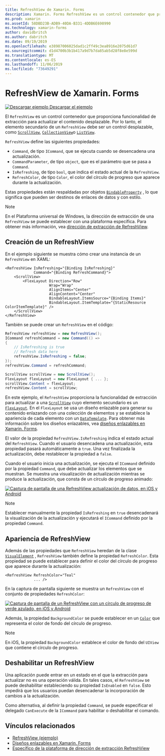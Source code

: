 ```yaml
---
title: RefreshView de Xamarin. Forms
description: Xamarin. Forms RefreshView es un control contenedor que proporciona funcionalidad de extracción para actualizar el contenido desplazable.
ms.prod: xamarin
ms.assetId: 58DBD23B-ADB9-40DA-B331-4DDB6E698990
ms.technology: xamarin-forms
author: davidbritch
ms.author: dabritch
ms.date: 09/19/2019
ms.openlocfilehash: e38987006025dad1c2ff49c3ea8916e2075d61d7
ms.sourcegitcommit: d1d4700b3b1b417a9d7b7da85ab5d28f8e8e599d
ms.translationtype: MT
ms.contentlocale: es-ES
ms.lasthandoff: 11/06/2019
ms.locfileid: "73649291"
---
```

# <a name="xamarinforms-refreshview"></a>RefreshView de Xamarin. Forms

[![Descargar ejemplo](~/media/shared/download.png) Descargar el ejemplo](https://docs.microsoft.com/samples/xamarin/xamarin-forms-samples/userinterface-refreshviewdemo/)

El `RefreshView` es un control contenedor que proporciona funcionalidad de extracción para actualizar el contenido desplazable. Por lo tanto, el elemento secundario de un `RefreshView` debe ser un control desplazable, como [`ScrollView`](xref:Xamarin.Forms.ScrollView), [`CollectionView`](xref:Xamarin.Forms.CollectionView)o [`ListView`](xref:Xamarin.Forms.ListView).

`RefreshView` define las siguientes propiedades:

- `Command`, de tipo `ICommand`, que se ejecuta cuando se desencadena una actualización.
- `CommandParameter`, de tipo `object`, que es el parámetro que se pasa a `Command`.
- `IsRefreshing`, de tipo `bool`, que indica el estado actual de la `RefreshView`.
- `RefreshColor`, de tipo `Color`, el color del círculo de progreso que aparece durante la actualización.

Estas propiedades están respaldadas por objetos [`BindableProperty`](xref:Xamarin.Forms.BindableProperty) , lo que significa que pueden ser destinos de enlaces de datos y con estilo.

> [!NOTE]
> En el Plataforma universal de Windows, la dirección de extracción de una `RefreshView` se puede establecer con una plataforma específica. Para obtener más información, vea [dirección de extracción de RefreshView](~/xamarin-forms/platform/windows/refreshview-pulldirection.md).

## <a name="create-a-refreshview"></a>Creación de un RefreshView

En el ejemplo siguiente se muestra cómo crear una instancia de un `RefreshView` en XAML:

```xaml
<RefreshView IsRefreshing="{Binding IsRefreshing}"
             Command="{Binding RefreshCommand}">
    <ScrollView>
        <FlexLayout Direction="Row"
                    Wrap="Wrap"
                    AlignItems="Center"
                    AlignContent="Center"
                    BindableLayout.ItemsSource="{Binding Items}"
                    BindableLayout.ItemTemplate="{StaticResource ColorItemTemplate}" />
    </ScrollView>
</RefreshView>
```

También se puede crear un `RefreshView` en el código:

```csharp
RefreshView refreshView = new RefreshView();
ICommand refreshCommand = new Command(() =>
{
    // IsRefreshing is true
    // Refresh data here
    refreshView.IsRefreshing = false;
});
refreshView.Command = refreshCommand;

ScrollView scrollView = new ScrollView();
FlexLayout flexLayout = new FlexLayout { ... };
scrollView.Content = flexLayout;
refreshView.Content = scrollView;
```

En este ejemplo, el `RefreshView` proporciona la funcionalidad de extracción para actualizar a una [`ScrollView`](xref:Xamarin.Forms.ScrollView) cuyo elemento secundario es un [`FlexLayout`](xref:Xamarin.Forms.FlexLayout). En el `FlexLayout` se usa un diseño enlazable para generar su contenido enlazando con una colección de elementos y se establece la apariencia de cada elemento con un [`DataTemplate`](xref:Xamarin.Forms.DataTemplate). Para obtener más información sobre los diseños enlazables, vea [diseños enlazables en Xamarin. Forms](~/xamarin-forms/user-interface/layouts/bindable-layouts.md).

El valor de la propiedad `RefreshView.IsRefreshing` indica el estado actual del `RefreshView`. Cuando el usuario desencadena una actualización, esta propiedad pasará automáticamente a `true`. Una vez finalizada la actualización, debe restablecer la propiedad a `false`.

Cuando el usuario inicia una actualización, se ejecuta el `ICommand` definido por la propiedad `Command`, que debe actualizar los elementos que se muestran. Se muestra una visualización de actualización mientras se produce la actualización, que consta de un círculo de progreso animado:

[![Captura de pantalla de una RefreshView actualización de datos, en iOS y Android](refreshview-images/default-progress-circle.png "RefreshView actualizar datos")](refreshview-images/default-progress-circle-large.png#lightbox "RefreshView actualizar datos")

> [!NOTE]
> Establecer manualmente la propiedad `IsRefreshing` en `true` desencadenará la visualización de la actualización y ejecutará el `ICommand` definido por la propiedad `Command`.

## <a name="refreshview-appearance"></a>Apariencia de RefreshView

Además de las propiedades que `RefreshView` heredan de la clase [`VisualElement`](xref:Xamarin.Forms.VisualElement) , `RefreshView` también define la propiedad `RefreshColor`. Esta propiedad se puede establecer para definir el color del círculo de progreso que aparece durante la actualización:

```xaml
<RefreshView RefreshColor="Teal"
             ... />
```

En la captura de pantalla siguiente se muestra un `RefreshView` con el conjunto de propiedades `RefreshColor`:

[![Captura de pantalla de un RefreshView con un círculo de progreso de verde azulado, en iOS y Android](refreshview-images/teal-progress-circle.png "RefreshView con un círculo de progreso de verde azulado")](refreshview-images/teal-progress-circle-large.png#lightbox "RefreshView con un círculo de progreso de verde azulado")

Además, la propiedad `BackgroundColor` se puede establecer en un [`Color`](xref:Xamarin.Forms.Color) que representa el color de fondo del círculo de progreso.

> [!NOTE]
> En iOS, la propiedad `BackgroundColor` establece el color de fondo del `UIView` que contiene el círculo de progreso.

## <a name="disable-a-refreshview"></a>Deshabilitar un RefreshView

Una aplicación puede entrar en un estado en el que la extracción para actualizar no es una operación válida. En tales casos, el `RefreshView` se puede deshabilitar estableciendo su propiedad `IsEnabled` en `false`. Esto impedirá que los usuarios puedan desencadenar la incorporación de cambios a la actualización.

Como alternativa, al definir la propiedad `Command`, se puede especificar el delegado `CanExecute` de la `ICommand` para habilitar o deshabilitar el comando.

## <a name="related-links"></a>Vínculos relacionados

- [RefreshView (ejemplo)](https://docs.microsoft.com/samples/xamarin/xamarin-forms-samples/userinterface-refreshviewdemo/)
- [Diseños enlazables en Xamarin. Forms](~/xamarin-forms/user-interface/layouts/bindable-layouts.md)
- [Específico de la plataforma de dirección de extracción RefreshView](~/xamarin-forms/platform/windows/refreshview-pulldirection.md)
